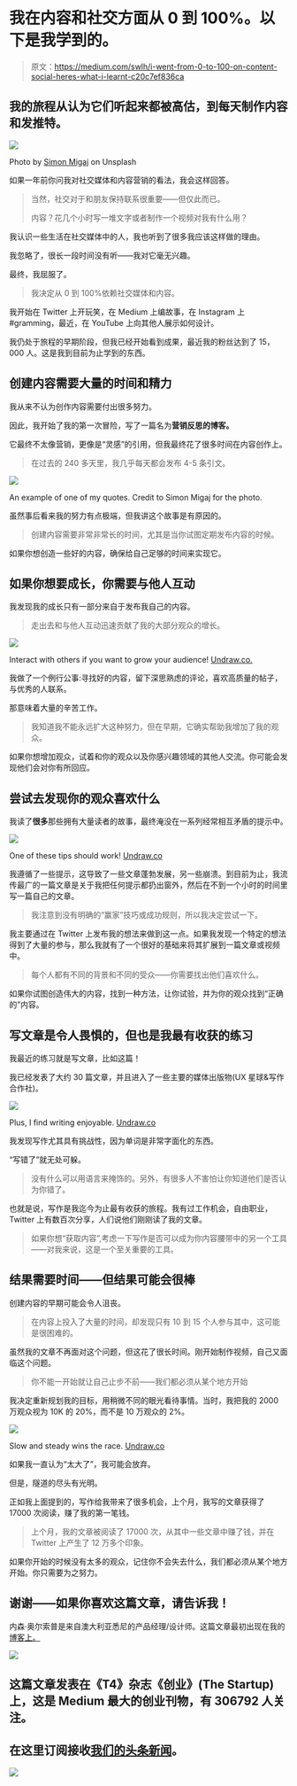 # 我在内容和社交方面从 0 到 100%。以下是我学到的。

> 原文：<https://medium.com/swlh/i-went-from-0-to-100-on-content-social-heres-what-i-learnt-c20c7ef836ca>

## 我的旅程从认为它们听起来都被高估，到每天制作内容和发推特。

![](img/49826cde36f32277d734be1947c5f542.png)

Photo by [Simon Migaj](https://unsplash.com/photos/j2skX7Pw4vQ) on Unsplash

如果一年前你问我对社交媒体和内容营销的看法，我会这样回答。

> 当然，社交对于和朋友保持联系很重要——但仅此而已。
> 
> 内容？花几个小时写一堆文字或者制作一个视频对我有什么用？

我认识一些生活在社交媒体中的人，我也听到了很多我应该这样做的理由。

我忽略了，很长一段时间没有听——我对它毫无兴趣。

最终，我屈服了。

> 我决定从 0 到 100%依赖社交媒体和内容。

我开始在 Twitter 上开玩笑，在 Medium 上编故事，在 Instagram 上#gramming，最近，在 YouTube 上向其他人展示如何设计。

我仍处于旅程的早期阶段，但我已经开始看到成果，最近我的粉丝达到了 15，000 人。这是我到目前为止学到的东西。

## 创建内容需要大量的时间和精力

我从来不认为创作内容需要付出很多努力。

因此，我开始了我的第一次冒险，写了一篇名为**营销反思的博客。**

它最终不太像营销，更像是“灵感”的引用，但我最终花了很多时间在内容创作上。

> 在过去的 240 多天里，我几乎每天都会发布 4-5 条引文。

![](img/d8ee009968c10ae278909d19116691a7.png)

An example of one of my quotes. Credit to Simon Migaj for the photo.

虽然事后看来我的努力有点极端，但我讲这个故事是有原因的。

> 创建内容需要非常非常长的时间，尤其是当你试图定期发布内容的时候。

如果你想创造一些好的内容，确保给自己足够的时间来实现它。

## 如果你想要成长，你需要与他人互动

我发现我的成长只有一部分来自于发布我自己的内容。

> 走出去和与他人互动迅速贡献了我的大部分观众的增长。

![](img/ce0598bde5e1ba388a0dfb6aa5c987c8.png)

Interact with others if you want to grow your audience! [Undraw.co.](http://undraw.co)

我做了一个例行公事:寻找好的内容，留下深思熟虑的评论，喜欢高质量的帖子，与优秀的人联系。

那意味着大量的辛苦工作。

> 我知道我不能永远扩大这种努力，但在早期，它确实帮助我增加了我的观众。

如果你想增加观众，试着和你的观众以及你感兴趣领域的其他人交流。你可能会发现他们会对你有所回应。

## 尝试去发现你的观众喜欢什么

我读了**很多**那些拥有大量读者的故事，最终淹没在一系列经常相互矛盾的提示中。

![](img/871ecf96f5f02d39bd87d4e8a61c4019.png)

One of these tips should work! [Undraw.co](http://undraw.co)

我遵循了一些提示，这导致了一些文章蓬勃发展，另一些崩溃。到目前为止，我流传最广的一篇文章是关于我把任何提示都扔出窗外，然后在不到一个小时的时间里写一篇自己的文章。

> 我注意到没有明确的“赢家”技巧或成功规则，所以我决定尝试一下。

我主要通过在 Twitter 上发布我的想法来做到这一点。如果我发现一个特定的想法得到了大量的参与，那么我就有了一个很好的基础来将其扩展到一篇文章或视频中。

> 每个人都有不同的背景和不同的受众——你需要找出他们喜欢什么。

如果你试图创造伟大的内容，找到一种方法，让你试验，并为你的观众找到“正确的”内容。

## 写文章是令人畏惧的，但也是我最有收获的练习

我最近的练习就是写文章，比如这篇！

我已经发表了大约 30 篇文章，并且进入了一些主要的媒体出版物(UX 星球&写作合作社)。

![](img/131a64b8e26786fece6a11ce27ba121c.png)

Plus, I find writing enjoyable. [Undraw.co](http://undraw.co)

我发现写作尤其具有挑战性，因为单词是非常字面化的东西。

“写错了”就无处可躲。

> 没有什么可以用语言来掩饰的。另外，有很多人不害怕让你知道他们是否认为你错了。

也就是说，写作是我迄今为止最有收获的旅程。我有过工作机会，自由职业，Twitter 上有数百次分享，人们说他们刚刚读了我的文章。

> 如果你想“获取内容”,考虑一下写作是否可以成为你内容腰带中的另一个工具——对我来说，这是一个至关重要的工具。

## 结果需要时间——但结果可能会很棒

创建内容的早期可能会令人沮丧。

> 在内容上投入了大量的时间，却发现只有 10 到 15 个人参与其中，这可能是很困难的。

虽然我的文章不再面对这个问题，但这花了很长时间。刚开始制作视频，自己又面临这个问题。

> 你不能一开始就让自己止步不前——我们都必须从某个地方开始

我决定重新规划我的目标，用稍微不同的眼光看待事情。当时，我把我的 2000 万观众视为 10K 的 20%，而不是 10 万观众的 2%。

![](img/71b273c22e6fa9a6e16450e5e8b9de73.png)

Slow and steady wins the race. [Undraw.co](http://undraw.co)

如果我一直认为“太大了”，我可能会放弃。

但是，隧道的尽头有光明。

正如我上面提到的，写作给我带来了很多机会，上个月，我写的文章获得了 17000 次阅读，赚了我的第一笔钱。

> 上个月，我的文章被阅读了 17000 次，从其中一些文章中赚了钱，并在 Twitter 上产生了 12 万多个印象。

如果你开始的时候没有太多的观众，记住你不会失去什么，我们都必须从某个地方开始。你只需要为之努力。

## 谢谢——如果你喜欢这篇文章，请告诉我！

内森·奥尔索普是来自澳大利亚悉尼的产品经理/设计师。这篇文章最初出现在我的[博客上。](http://nathanallsopp.com/blog/from-0-100-on-content-social-heres-what-i-learnt)

[![](img/308a8d84fb9b2fab43d66c117fcc4bb4.png)](https://medium.com/swlh)

## 这篇文章发表在《T4》杂志《创业》(The Startup)上，这是 Medium 最大的创业刊物，有 306792 人关注。

## 在这里订阅接收[我们的头条新闻](http://growthsupply.com/the-startup-newsletter/)。

[![](img/b0164736ea17a63403e660de5dedf91a.png)](https://medium.com/swlh)
